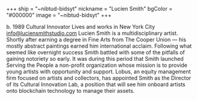+++
ship = "~nibtud-bidsyt"
nickname = "Lucien Smith"
bgColor = "#000000"
image = "~nibtud-bidsyt"
+++

b. 1989
Cultural Innovator
Lives and works in New York City
info@luciensmithstudio.com
Lucien Smith is a multidisciplinary artist. Shortly after earning a degree in Fine Arts from The Cooper Union — his mostly abstract paintings earned him international acclaim. Following what seemed like overnight success Smith battled with some of the pitfalls of gaining notoriety so early. It was during this period that Smith launched Serving the People a non-profit organization whose mission is to provide young artists with opportunity and support.
Lobus, an equity management firm focused on artists and collectors, has appointed Smith as the Director of its Cultural Innovation Lab, a position that will see him onboard artists onto blockchain technology to manage their assets. 
